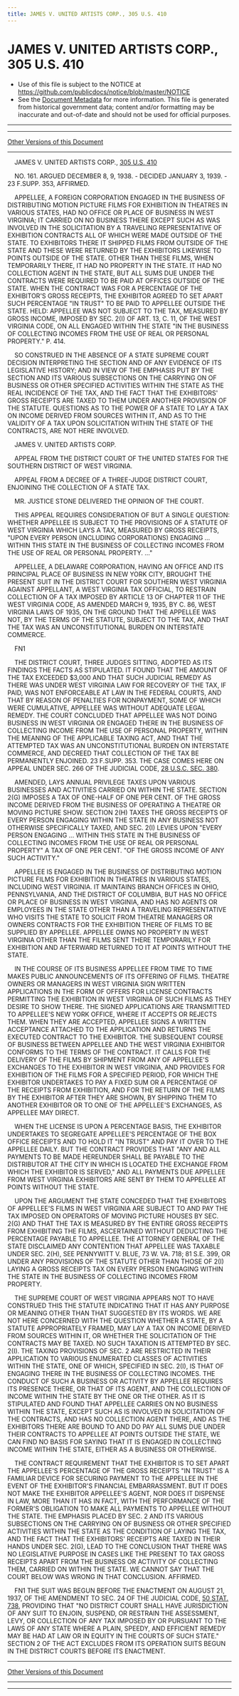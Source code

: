 ```yaml
---
title: JAMES V. UNITED ARTISTS CORP., 305 U.S. 410
---
```


# JAMES V. UNITED ARTISTS CORP., 305 U.S. 410

* Use of this file is subject to the NOTICE at https://github.com/publicdocs/notice/blob/master/NOTICE
* See the [Document Metadata](../../../index.md) for more information.
  This file is generated from historical government data; content and/or formatting may be inaccurate and out-of-date and should not be used for official purposes.

----------
----------

[Other Versions of this Document](https://publicdocs.github.io/go/links?ns=uslm-x&ref=%2Fus%2Fcourts%2Fscotus%2FusReporter%2F305%2F410)

----------

    JAMES V. UNITED ARTISTS CORP., [305 U.S. 410][/us/courts/scotus/usReporter/305/410]

    NO. 161.  ARGUED DECEMBER 8, 9, 1938.  - DECIDED JANUARY 3, 1939.  - 23 F.SUPP.  353, AFFIRMED.

    APPELLEE, A FOREIGN CORPORATION ENGAGED IN THE BUSINESS OF DISTRIBUTING MOTION PICTURE FILMS FOR EXHIBITION IN THEATRES IN VARIOUS STATES, HAD NO OFFICE OR PLACE OF BUSINESS IN WEST VIRGINIA; IT CARRIED ON NO BUSINESS THERE EXCEPT SUCH AS WAS INVOLVED IN THE SOLICITATION BY A TRAVELING REPRESENTATIVE OF EXHIBITION CONTRACTS ALL OF WHICH WERE MADE OUTSIDE OF THE STATE.  TO EXHIBITORS THERE IT SHIPPED FILMS FROM OUTSIDE OF THE STATE AND THESE WERE RETURNED BY THE EXHIBITORS LIKEWISE TO POINTS OUTSIDE OF THE STATE.  OTHER THAN THESE FILMS, WHEN TEMPORARILY THERE, IT HAD NO PROPERTY IN THE STATE.  IT HAD NO COLLECTION AGENT IN THE STATE, BUT ALL SUMS DUE UNDER THE CONTRACTS WERE REQUIRED TO BE PAID AT OFFICES OUTSIDE OF THE STATE.  WHEN THE CONTRACT WAS FOR A PERCENTAGE OF THE EXHIBITOR'S GROSS RECEIPTS, THE EXHIBITOR AGREED TO SET APART SUCH PERCENTAGE "IN TRUST" TO BE PAID TO APPELLEE OUTSIDE THE STATE.  HELD:  APPELLEE WAS NOT SUBJECT TO THE TAX, MEASURED BY GROSS INCOME, IMPOSED BY SEC. 2(I) OF ART. 13, C. 11, OF THE WEST VIRGINIA CODE, ON ALL ENGAGED WITHIN THE STATE "IN THE BUSINESS OF COLLECTING INCOMES FROM THE USE OF REAL OR PERSONAL PROPERTY."  P. 414.

    SO CONSTRUED IN THE ABSENCE OF A STATE SUPREME COURT DECISION INTERPRETING THE SECTION AND OF ANY EVIDENCE OF ITS LEGISLATIVE HISTORY; AND IN VIEW OF THE EMPHASIS PUT BY THE SECTION AND ITS VARIOUS SUBSECTIONS ON THE CARRYING ON OF BUSINESS OR OTHER SPECIFIED ACTIVITIES WITHIN THE STATE AS THE REAL INCIDENCE OF THE TAX, AND THE FACT THAT THE EXHIBITORS' GROSS RECEIPTS ARE TAXED TO THEM UNDER ANOTHER PROVISION OF THE STATUTE.  QUESTIONS AS TO THE POWER OF A STATE TO LAY A TAX ON INCOME DERIVED FROM SOURCES WITHIN IT, AND AS TO THE VALIDITY OF A TAX UPON SOLICITATION WITHIN THE STATE OF THE CONTRACTS, ARE NOT HERE INVOLVED.

    JAMES V. UNITED ARTISTS CORP.

    APPEAL FROM THE DISTRICT COURT OF THE UNITED STATES FOR THE SOUTHERN DISTRICT OF WEST VIRGINIA.

    APPEAL FROM A DECREE OF A THREE-JUDGE DISTRICT COURT, ENJOINING THE COLLECTION OF A STATE TAX.

    MR. JUSTICE STONE DELIVERED THE OPINION OF THE COURT.

    THIS APPEAL REQUIRES CONSIDERATION OF BUT A SINGLE QUESTION:  WHETHER APPELLEE IS SUBJECT TO THE PROVISIONS OF A STATUTE OF WEST VIRGINIA WHICH LAYS A TAX, MEASURED BY GROSS RECEIPTS, "UPON EVERY PERSON (INCLUDING CORPORATIONS) ENGAGING  ...  WITHIN THIS STATE IN THE BUSINESS OF COLLECTING INCOMES FROM THE USE OF REAL OR PERSONAL PROPERTY.  ..."

    APPELLEE, A DELAWARE CORPORATION, HAVING AN OFFICE AND ITS PRINCIPAL PLACE OF BUSINESS IN NEW YORK CITY, BROUGHT THE PRESENT SUIT IN THE DISTRICT COURT FOR SOUTHERN WEST VIRGINIA AGAINST APPELLANT, A WEST VIRGINIA TAX OFFICIAL, TO RESTRAIN COLLECTION OF A TAX IMPOSED BY ARTICLE 13 OF CHAPTER 11 OF THE WEST VIRGINIA CODE, AS AMENDED MARCH 9, 1935, BY C. 86, WEST VIRGINIA LAWS OF 1935, ON THE GROUND THAT THE APPELLEE WAS NOT, BY THE TERMS OF THE STATUTE, SUBJECT TO THE TAX, AND THAT THE TAX WAS AN UNCONSTITUTIONAL BURDEN ON INTERSTATE COMMERCE.

    FN1

    THE DISTRICT COURT, THREE JUDGES SITTING, ADOPTED AS ITS FINDINGS THE FACTS AS STIPULATED.  IT FOUND THAT THE AMOUNT OF THE TAX EXCEEDED $3,000 AND THAT SUCH JUDICIAL REMEDY AS THERE WAS UNDER WEST VIRGINIA LAW FOR RECOVERY OF THE TAX, IF PAID, WAS NOT ENFORCEABLE AT LAW IN THE FEDERAL COURTS, AND THAT BY REASON OF PENALTIES FOR NONPAYMENT, SOME OF WHICH WERE CUMULATIVE, APPELLEE WAS WITHOUT ADEQUATE LEGAL REMEDY.  THE COURT CONCLUDED THAT APPELLEE WAS NOT DOING BUSINESS IN WEST VIRGINIA OR ENGAGED THERE IN THE BUSINESS OF COLLECTING INCOME FROM THE USE OF PERSONAL PROPERTY, WITHIN THE MEANING OF THE APPLICABLE TAXING ACT, AND THAT THE ATTEMPTED TAX WAS AN UNCONSTITUTIONAL BURDEN ON INTERSTATE COMMERCE, AND DECREED THAT COLLECTION OF THE TAX BE PERMANENTLY ENJOINED.  23 F.SUPP.  353.  THE CASE COMES HERE ON APPEAL UNDER SEC. 266 OF THE JUDICIAL CODE, [28 U.S.C. SEC. 380][/us/usc/t28/s380].

    AMENDED, LAYS ANNUAL PRIVILEGE TAXES UPON VARIOUS BUSINESSES AND ACTIVITIES CARRIED ON WITHIN THE STATE.  SECTION 2(G) IMPOSES A TAX OF ONE-HALF OF ONE PER CENT. OF THE GROSS INCOME DERIVED FROM THE BUSINESS OF OPERATING A THEATRE OR MOVING PICTURE SHOW.  SECTION 2(H) TAXES THE GROSS RECEIPTS OF EVERY PERSON ENGAGING WITHIN THE STATE IN ANY BUSINESS NOT OTHERWISE SPECIFICALLY TAXED, AND SEC. 2(I) LEVIES UPON "EVERY PERSON ENGAGING  ...  WITHIN THIS STATE IN THE BUSINESS OF COLLECTING INCOMES FROM THE USE OF REAL OR PERSONAL PROPERTY" A TAX OF ONE PER CENT. "OF THE GROSS INCOME OF ANY SUCH ACTIVITY."

    APPELLEE IS ENGAGED IN THE BUSINESS OF DISTRIBUTING MOTION PICTURE FILMS FOR EXHIBITION IN THEATRES IN VARIOUS STATES, INCLUDING WEST VIRGINIA.  IT MAINTAINS BRANCH OFFICES IN OHIO, PENNSYLVANIA, AND THE DISTRICT OF COLUMBIA, BUT HAS NO OFFICE OR PLACE OF BUSINESS IN WEST VIRGINIA, AND HAS NO AGENTS OR EMPLOYEES IN THE STATE OTHER THAN A TRAVELING REPRESENTATIVE WHO VISITS THE STATE TO SOLICIT FROM THEATRE MANAGERS OR OWNERS CONTRACTS FOR THE EXHIBITION THERE OF FILMS TO BE SUPPLIED BY APPELLEE.  APPELLEE OWNS NO PROPERTY IN WEST VIRGINIA OTHER THAN THE FILMS SENT THERE TEMPORARILY FOR EXHIBITION AND AFTERWARD RETURNED TO IT AT POINTS WITHOUT THE STATE.

    IN THE COURSE OF ITS BUSINESS APPELLEE FROM TIME TO TIME MAKES PUBLIC ANNOUNCEMENTS OF ITS OFFERING OF FILMS.  THEATRE OWNERS OR MANAGERS IN WEST VIRGINIA SIGN WRITTEN APPLICATIONS IN THE FORM OF OFFERS FOR LICENSE CONTRACTS PERMITTING THE EXHIBITION IN WEST VIRGINIA OF SUCH FILMS AS THEY DESIRE TO SHOW THERE.  THE SIGNED APPLICATIONS ARE TRANSMITTED TO APPELLEE'S NEW YORK OFFICE, WHERE IT ACCEPTS OR REJECTS THEM.  WHEN THEY ARE ACCEPTED, APPELLEE SIGNS A WRITTEN ACCEPTANCE ATTACHED TO THE APPLICATION AND RETURNS THE EXECUTED CONTRACT TO THE EXHIBITOR.  THE SUBSEQUENT COURSE OF BUSINESS BETWEEN APPELLEE AND THE WEST VIRGINIA EXHIBITOR CONFORMS TO THE TERMS OF THE CONTRACT.  IT CALLS FOR THE DELIVERY OF THE FILMS BY SHIPMENT FROM ANY OF APPELLEE'S EXCHANGES TO THE EXHIBITOR IN WEST VIRGINIA, AND PROVIDES FOR EXHIBITION OF THE FILMS FOR A SPECIFIED PERIOD, FOR WHICH THE EXHIBITOR UNDERTAKES TO PAY A FIXED SUM OR A PERCENTAGE OF THE RECEIPTS FROM EXHIBITION, AND FOR THE RETURN OF THE FILMS BY THE EXHIBITOR AFTER THEY ARE SHOWN, BY SHIPPING THEM TO ANOTHER EXHIBITOR OR TO ONE OF THE APPELLEE'S EXCHANGES, AS APPELLEE MAY DIRECT.

    WHEN THE LICENSE IS UPON A PERCENTAGE BASIS, THE EXHIBITOR UNDERTAKES TO SEGREGATE APPELLEE'S PERCENTAGE OF THE BOX OFFICE RECEIPTS AND TO HOLD IT "IN TRUST" AND PAY IT OVER TO THE APPELLEE DAILY.  BUT THE CONTRACT PROVIDES THAT "ANY AND ALL PAYMENTS TO BE MADE HEREUNDER SHALL BE PAYABLE TO THE DISTRIBUTOR AT THE CITY IN WHICH IS LOCATED THE EXCHANGE FROM WHICH THE EXHIBITOR IS SERVED," AND ALL PAYMENTS DUE APPELLEE FROM WEST VIRGINIA EXHIBITORS ARE SENT BY THEM TO APPELLEE AT POINTS WITHOUT THE STATE.

    UPON THE ARGUMENT THE STATE CONCEDED THAT THE EXHIBITORS OF APPELLEE'S FILMS IN WEST VIRGINIA ARE SUBJECT TO AND PAY THE TAX IMPOSED ON OPERATORS OF MOVING PICTURE HOUSES BY SEC. 2(G) AND THAT THE TAX IS MEASURED BY THE ENTIRE GROSS RECEIPTS FROM EXHIBITING THE FILMS, ASCERTAINED WITHOUT DEDUCTING THE PERCENTAGE PAYABLE TO APPELLEE.  THE ATTORNEY GENERAL OF THE STATE DISCLAIMED ANY CONTENTION THAT APPELLEE WAS TAXABLE UNDER SEC. 2(H), SEE PENNYWITT V. BLUE, 73 W. VA. 718; 81 S.E. 399, OR UNDER ANY PROVISIONS OF THE STATUTE OTHER THAN THOSE OF 2(I) LAYING A GROSS RECEIPTS TAX ON EVERY PERSON ENGAGING WITHIN THE STATE IN THE BUSINESS OF COLLECTING INCOMES FROM PROPERTY.

    THE SUPREME COURT OF WEST VIRGINIA APPEARS NOT TO HAVE CONSTRUED THIS THE STATUTE INDICATING THAT IT HAS ANY PURPOSE OR MEANING OTHER THAN THAT SUGGESTED BY ITS WORDS.  WE ARE NOT HERE CONCERNED WITH THE QUESTION WHETHER A STATE, BY A STATUTE APPROPRIATELY FRAMED, MAY LAY A TAX ON INCOME DERIVED FROM SOURCES WITHIN IT, OR WHETHER THE SOLICITATION OF THE CONTRACTS MAY BE TAXED.  NO SUCH TAXATION IS ATTEMPTED BY SEC. 2(I).  THE TAXING PROVISIONS OF SEC. 2 ARE RESTRICTED IN THEIR APPLICATION TO VARIOUS ENUMERATED CLASSES OF ACTIVITIES WITHIN THE STATE, ONE OF WHICH, SPECIFIED IN SEC. 2(I), IS THAT OF ENGAGING THERE IN THE BUSINESS OF COLLECTING INCOMES.  THE CONDUCT OF SUCH A BUSINESS OR ACTIVITY BY APPELLEE REQUIRES ITS PRESENCE THERE, OR THAT OF ITS AGENT, AND THE COLLECTION OF INCOME WITHIN THE STATE BY THE ONE OR THE OTHER.  AS IT IS STIPULATED AND FOUND THAT APPELLEE CARRIES ON NO BUSINESS WITHIN THE STATE, EXCEPT SUCH AS IS INVOLVED IN SOLICITATION OF THE CONTRACTS, AND HAS NO COLLECTION AGENT THERE, AND AS THE EXHIBITORS THERE ARE BOUND TO AND DO PAY ALL SUMS DUE UNDER THEIR CONTRACTS TO APPELLEE AT POINTS OUTSIDE THE STATE, WE CAN FIND NO BASIS FOR SAYING THAT IT IS ENGAGED IN COLLECTING INCOME WITHIN THE STATE, EITHER AS A BUSINESS OR OTHERWISE.

    THE CONTRACT REQUIREMENT THAT THE EXHIBITOR IS TO SET APART THE APPELLEE'S PERCENTAGE OF THE GROSS RECEIPTS "IN TRUST" IS A FAMILIAR DEVICE FOR SECURING PAYMENT TO THE APPELLEE IN THE EVENT OF THE EXHIBITOR'S FINANCIAL EMBARRASSMENT.  BUT IT DOES NOT MAKE THE EXHIBITOR APPELLEE'S AGENT, NOR DOES IT DISPENSE IN LAW, MORE THAN IT HAS IN FACT, WITH THE PERFORMANCE OF THE FORMER'S OBLIGATION TO MAKE ALL PAYMENTS TO APPELLEE WITHOUT THE STATE.  THE EMPHASIS PLACED BY SEC. 2 AND ITS VARIOUS SUBSECTIONS ON THE CARRYING ON OF BUSINESS OR OTHER SPECIFIED ACTIVITIES WITHIN THE STATE AS THE CONDITION OF LAYING THE TAX, AND THE FACT THAT THE EXHIBITORS' RECEIPTS ARE TAXED IN THEIR HANDS UNDER SEC. 2(G), LEAD TO THE CONCLUSION THAT THERE WAS NO LEGISLATIVE PURPOSE IN CASES LIKE THE PRESENT TO TAX GROSS RECEIPTS APART FROM THE BUSINESS OR ACTIVITY OF COLLECTING THEM, CARRIED ON WITHIN THE STATE.  WE CANNOT SAY THAT THE COURT BELOW WAS WRONG IN THAT CONCLUSION.  AFFIRMED.

    FN1  THE SUIT WAS BEGUN BEFORE THE ENACTMENT ON AUGUST 21, 1937, OF THE AMENDMENT TO SEC. 24 OF THE JUDICIAL CODE, [50 STAT. 738][/us/stat/50/738], PROVIDING THAT "NO DISTRICT COURT SHALL HAVE JURISDICTION OF ANY SUIT TO ENJOIN, SUSPEND, OR RESTRAIN THE ASSESSMENT, LEVY, OR COLLECTION OF ANY TAX IMPOSED BY OR PURSUANT TO THE LAWS OF ANY STATE WHERE A PLAIN, SPEEDY, AND EFFICIENT REMEDY MAY BE HAD AT LAW OR IN EQUITY IN THE COURTS OF SUCH STATE."  SECTION 2 OF THE ACT EXCLUDES FROM ITS OPERATION SUITS BEGUN IN THE DISTRICT COURTS BEFORE ITS ENACTMENT.

----------

[Other Versions of this Document](https://publicdocs.github.io/go/links?ns=uslm-x&ref=%2Fus%2Fcourts%2Fscotus%2FusReporter%2F305%2F410)

----------
----------

[/us/courts/scotus/usReporter/305/410]: https://publicdocs.github.io/go/links?ns=uslm-x&ref=%2Fus%2Fcourts%2Fscotus%2FusReporter%2F305%2F410
[/us/usc/t28/s380]: https://publicdocs.github.io/go/links?ns=uslm&ref=%2Fus%2Fusc%2Ft28%2Fs380
[/us/stat/50/738]: https://publicdocs.github.io/go/links?ns=uslm&ref=%2Fus%2Fstat%2F50%2F738


